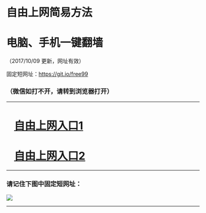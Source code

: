 ﻿# 自由上网简易方法

# 电脑、手机一键翻墙

（2017/10/09 更新，网址有效）

固定短网址：https://git.io/free99

### （微信如打不开，请转到浏览器打开）


***





# &nbsp;&nbsp; <a href="http://ft664028998.fwq-tz-1001.info/fwqtz01.html?t=100900122729 " target="_blank">自由上网入口1</a>
# &nbsp;&nbsp; <a href="http://ft1214511314.fwq-tz-1002.info/fwqtz02.html?t=100900110013 " target="_blank">自由上网入口2</a>
***

### 请记住下图中固定短网址：

<img src="https://s3-us-west-2.amazonaws.com/fwq-1001/yjfq-20170905okok.png" /> 


***

